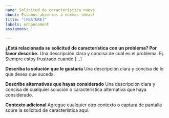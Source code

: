```yaml
---
name: Solicitud de característica nueva
about: Estamos abiertos a nuevas ideas!
title: "[FEATURE]"
labels: enhancement
assignees: ''

---
```


**¿Está relacionada su solicitud de característica con un problema? Por favor describe.**
Una descripción clara y concisa de cuál es el problema. Ej. Siempre estoy frustrado cuando [...]

**Describa la solución que le gustaría**
Una descripción clara y concisa de lo que desea que suceda.

**Describe alternativas que hayas considerado**
Una descripción clara y concisa de cualquier solución o característica alternativa que haya considerado.

**Contexto adicional**
Agregue cualquier otro contexto o captura de pantalla sobre la solicitud de característica aquí.

